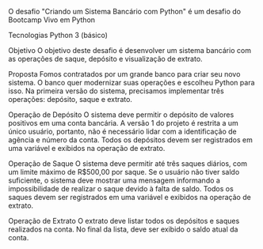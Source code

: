 O desafio "Criando um Sistema Bancário com Python" é um desafio do Bootcamp Vivo em Python

Tecnologias
Python 3 (básico)

Objetivo
O objetivo deste desafio é desenvolver um sistema bancário com as operações de saque, depósito e visualização de extrato.

Proposta
Fomos contratados por um grande banco para criar seu novo sistema. O banco quer modernizar suas operações e escolheu Python para isso.
Na primeira versão do sistema, precisamos implementar três operações: depósito, saque e extrato.

Operação de Depósito
O sistema deve permitir o depósito de valores positivos em uma conta bancária. A versão 1 do projeto é restrita a um único usuário, portanto, não é necessário lidar com a identificação de agência e número da conta.
Todos os depósitos devem ser registrados em uma variável e exibidos na operação de extrato.

Operação de Saque
O sistema deve permitir até três saques diários, com um limite máximo de R$500,00 por saque. Se o usuário não tiver saldo suficiente, o sistema deve mostrar uma mensagem informando a impossibilidade de realizar o saque devido à falta de saldo.
Todos os saques devem ser registrados em uma variável e exibidos na operação de extrato.

Operação de Extrato
O extrato deve listar todos os depósitos e saques realizados na conta. No final da lista, deve ser exibido o saldo atual da conta.
